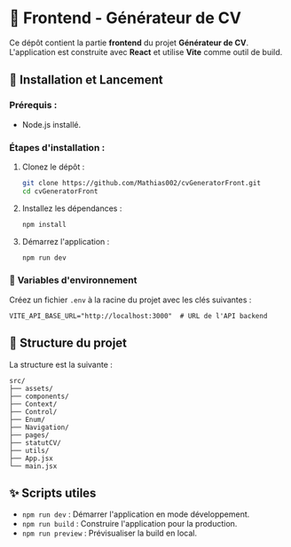# 🎨 **Frontend - Générateur de CV**  

Ce dépôt contient la partie **frontend** du projet **Générateur de CV**. L'application est construite avec **React** et utilise **Vite** comme outil de build.  

## 🚀 **Installation et Lancement**  

### **Prérequis :**  
- Node.js installé.  

### **Étapes d'installation :**  

1. Clonez le dépôt :  
   ```bash
   git clone https://github.com/Mathias002/cvGeneratorFront.git
   cd cvGeneratorFront
   ```

2. Installez les dépendances :  
   ```bash
   npm install
   ```

3. Démarrez l'application :  
   ```bash
   npm run dev
   ```

### 🌱 **Variables d'environnement**  

Créez un fichier `.env` à la racine du projet avec les clés suivantes :  

```env
VITE_API_BASE_URL="http://localhost:3000"  # URL de l'API backend
```

## 📂 **Structure du projet**  

La structure est la suivante :  

```plaintext
src/
├── assets/         
├── components/     
├── Context/        
├── Control/        
├── Enum/           
├── Navigation/     
├── pages/          
├── statutCV/       
├── utils/          
├── App.jsx         
└── main.jsx        
```

## ✨ **Scripts utiles**  

- `npm run dev` : Démarrer l'application en mode développement.  
- `npm run build` : Construire l'application pour la production.  
- `npm run preview` : Prévisualiser la build en local.  
